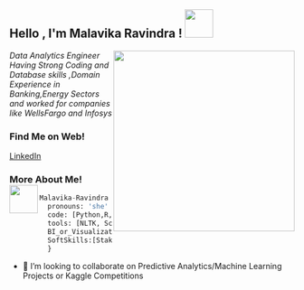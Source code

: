 

<h2> Hello , I'm Malavika Ravindra ! <img src="https://media.giphy.com/media/mGcNjsfWAjY5AEZNw6/giphy.gif" width="50"></h2>
<img align='right' src="https://github.com/malavika8/malavika8/master/undraw_freelancer_b0my%20(1).gif" width="320">
<p><em>Data Analytics Engineer </br>Having Strong Coding and Database skills ,Domain Experience in Banking,Energy Sectors and worked for companies like WellsFargo and Infosys 
</em></p>


### Find Me on Web! 

<a href="https://www.linkedin.com/in/malavika-ravindra/">LinkedIn</a>
 
 
<h3>More About Me! <img align='left' img src="https://media.giphy.com/media/26n7b7PjSOZJwVCmY/giphy.gif" width="50"></h3>

```Python 3.7
Malavika-Ravindra = {
  pronouns: 'she' | 'her',
  code: [Python,R,VB,C++],
  tools: [NLTK, Scikit, Gensim, Seaborn, HTML, CSS, Docker]
  BI_or_VisualizationTools :[Tableau,PowerBI]
  SoftSkills:[Stakeholder/Client Management,Team leadership,Good written and verbal communication]
  }
```

- 👯 I’m looking to collaborate on Predictive Analytics/Machine Learning Projects or Kaggle Competitions


